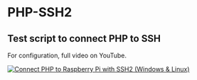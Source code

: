 # PHP-SSH2
## Test script to connect PHP to SSH

For configuration, full video on YouTube.

[![Connect PHP to Raspberry Pi with SSH2 (Windows & Linux)](http://img.youtube.com/vi/Mov0VST6-7A/0.jpg)](https://www.youtube.com/watch?v=Mov0VST6-7A "Connect PHP to Raspberry Pi with SSH2 (Windows & Linux)")
